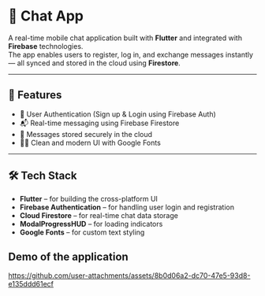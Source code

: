 # 💬 Chat App

A real-time mobile chat application built with **Flutter** and integrated with **Firebase** technologies.  
The app enables users to register, log in, and exchange messages instantly — all synced and stored in the cloud using **Firestore**.

---

## 🚀 Features

- 🔐 User Authentication (Sign up & Login using Firebase Auth)
- 📬 Real-time messaging using Firebase Firestore
- 💾 Messages stored securely in the cloud
- 🧑‍💻 Clean and modern UI with Google Fonts


---

## 🛠 Tech Stack

- **Flutter** – for building the cross-platform UI
- **Firebase Authentication** – for handling user login and registration
- **Cloud Firestore** – for real-time chat data storage
- **ModalProgressHUD** – for loading indicators
- **Google Fonts** – for custom text styling

## Demo of the application 
https://github.com/user-attachments/assets/8b0d06a2-dc70-47e5-93d8-e135ddd61ecf
